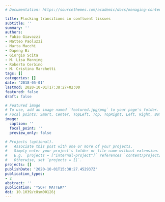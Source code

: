 ```yaml
---
# Documentation: https://sourcethemes.com/academic/docs/managing-content/

title: Flocking transitions in confluent tissues
subtitle: ''
summary: ''
authors:
- Fabio Giavazzi
- Matteo Paoluzzi
- Marta Macchi
- Dapeng Bi
- Giorgio Scita
- M. Lisa Manning
- Roberto Cerbino
- M. Cristina Marchetti
tags: []
categories: []
date: '2018-05-01'
lastmod: 2020-10-01T17:38:27+02:00
featured: false
draft: false

# Featured image
# To use, add an image named `featured.jpg/png` to your page's folder.
# Focal points: Smart, Center, TopLeft, Top, TopRight, Left, Right, BottomLeft, Bottom, BottomRight.
image:
  caption: ''
  focal_point: ''
  preview_only: false

# Projects (optional).
#   Associate this post with one or more of your projects.
#   Simply enter your project's folder or file name without extension.
#   E.g. `projects = ["internal-project"]` references `content/project/deep-learning/index.md`.
#   Otherwise, set `projects = []`.
projects: []
publishDate: '2020-10-01T15:38:27.452937Z'
publication_types:
- 2
abstract: ''
publication: '*SOFT MATTER*'
doi: 10.1039/c8sm00126j
---
```

